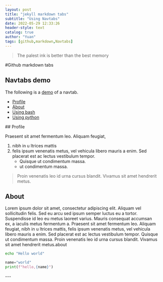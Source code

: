 ```yaml
---
layout: post
title: "jekyll markdown tabs"
subtitle: "Using Navtabs"
date: 2022-05-29 12:33:26
header-style: text
catalog: true
author: "Yuan"
tags: [github,markdown,Navtabs]
---
```

>The palest ink is better than the best memory

#Github markdown tabs

## Navtabs demo

The following is a [demo](https://raw.githubusercontent.com/tomjoht/documentation-theme-jekyll/gh-pages/pages/mydoc/mydoc_navtabs.md) of a navtab. 

<ul id="profileTabs" class="nav nav-tabs">
    <li class="active"><a class="noCrossRef" href="#profile" data-toggle="tab">Profile</a></li>
    <li><a class="noCrossRef" href="#about" data-toggle="tab">About</a></li>
    <li><a class="noCrossRef" href="#bash" data-toggle="tab">Using bash</a></li>
    <li><a class="noCrossRef" href="#python" data-toggle="tab">Using python</a></li>
</ul>

<div class="tab-content">
<div role="tabpanel" class="tab-pane active" id="profile" markdown="1">
## Profile

Praesent sit amet fermentum leo. Aliquam feugiat, 

1.  nibh in u ltrices mattis
2.  felis ipsum venenatis metus, vel vehicula libero mauris a enim. Sed placerat est ac lectus vestibulum tempor. 
    * Quisque ut condimentum massa. 
    * ut condimentum massa. 

> Proin venenatis leo id urna cursus blandit. Vivamus sit amet hendrerit metus.
</div>

<div role="tabpanel" class="tab-pane" id="about">
    <h2>About</h2>
    <p>Lorem ipsum dolor sit amet, consectetur adipiscing elit. Aliquam vel sollicitudin felis. Sed eu arcu sed ipsum semper luctus eu a tortor. Suspendisse id leo eu metus laoreet varius. Mauris consequat accumsan ex, a iaculis metus fermentum a. Praesent sit amet fermentum leo. Aliquam feugiat, nibh in u ltrices mattis, felis ipsum venenatis metus, vel vehicula libero mauris a enim. Sed placerat est ac lectus vestibulum tempor. Quisque ut condimentum massa. Proin venenatis leo id urna cursus blandit. Vivamus sit amet hendrerit metus.about</p>
</div>

<div role="tabpanel" class="tab-pane" id="bash" markdown="1">

```bash
echo "Hello world"
```
</div>

<div role="tabpanel" class="tab-pane" id="python" markdown="1">

```python
name="world"
print(f"hello,{name}")
```
</div>

</div>
---
